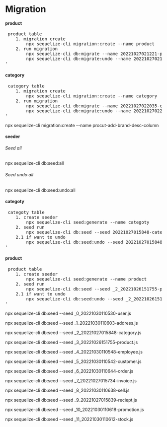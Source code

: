 # Migration

#### product
<pre>
 product table
	1. migration create
   		npx sequelize-cli migration:create --name product
	2. run migration
		npx sequelize-cli db:migrate --name 20221027021221-product.js
		npx sequelize-cli db:migrate:undo --name 20221027021221-product.js
'</pre>

#### category
<pre>
 category table
	1. migration create
   		npx sequelize-cli migration:create --name category
	2. run migration
		npx sequelize-cli db:migrate --name 20221027022035-category.js
		npx sequelize-cli db:migrate:undo --name 20221027022035-category.js
'</pre>

npx sequelize-cli migration:create --name procut-add-brand-desc-column


#### seeder
###### Seed all
npx sequelize-cli db:seed:all
###### Seed undo all
npx sequelize-cli db:seed:undo:all

#### categoty
<pre>
 categoty table
	1. create seeder
		npx sequelize-cli seed:generate --name categoty
	2. seed run
		npx sequelize-cli db:seed --seed 20221027015848-category.js
	2.1 if want to undo
		npx sequelize-cli db:seed:undo --seed 20221027015848-category.js
'</pre>

#### product
<pre>
 product table
	1. create seeder
		npx sequelize-cli seed:generate --name product
	2. seed run
		npx sequelize-cli db:seed --seed _2_20221026151755-product.js
	2.1 if want to undo
		npx sequelize-cli db:seed:undo --seed _2_20221026151755-product.js
'</pre>



npx sequelize-cli db:seed --seed _0_20221030110530-user.js

npx sequelize-cli db:seed --seed _1_20221030110603-address.js

npx sequelize-cli db:seed --seed _2_20221027015848-category.js

npx sequelize-cli db:seed --seed _3_20221026151755-product.js

npx sequelize-cli db:seed --seed _4_20221030110548-employee.js

npx sequelize-cli db:seed --seed _5_20221030110542-customer.js
 
npx sequelize-cli db:seed --seed _6_20221030110644-order.js

npx sequelize-cli db:seed --seed _7_20221027015734-invoice.js

npx sequelize-cli db:seed --seed _8_20221030110638-sell.js

npx sequelize-cli db:seed --seed _9_20221027015839-reciept.js

npx sequelize-cli db:seed --seed _10_20221030110618-promotion.js

npx sequelize-cli db:seed --seed _11_20221030110612-stock.js